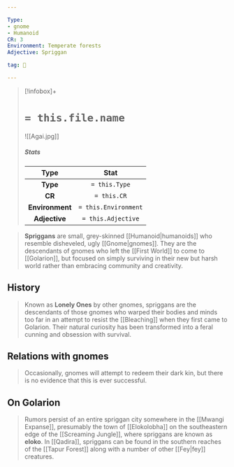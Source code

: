 ```yaml
---

Type:
- gnome
- Humanoid
CR: 3
Environment: Temperate forests
Adjective: Spriggan

tag: 👹

---
```


> [!infobox]+
> #  `= this.file.name`
> ![[Agai.jpg]]
> ##### Stats
> Type | Stat |
> :---:|:---:|
> **Type** | `= this.Type` |
> **CR** | `= this.CR` |
> **Environment** | `= this.Environment` |
> **Adjective** | `= this.Adjective` |



> **Spriggans** are small, grey-skinned [[Humanoid|humanoids]] who resemble disheveled, ugly [[Gnome|gnomes]]. They are the descendants of gnomes who left the [[First World]] to come to [[Golarion]], but focused on simply surviving in their new but harsh world rather than embracing community and creativity.



## History

> Known as **Lonely Ones** by other gnomes, spriggans are the descendants of those gnomes who warped their bodies and minds too far in an attempt to resist the [[Bleaching]] when they first came to Golarion. Their natural curiosity has been transformed into a feral cunning and obsession with survival.


## Relations with gnomes

> Occasionally, gnomes will attempt to redeem their dark kin, but there is no evidence that this is ever successful.


## On Golarion

> Rumors persist of an entire spriggan city somewhere in the [[Mwangi Expanse]], presumably the town of [[Elokolobha]] on the southeastern edge of the [[Screaming Jungle]], where spriggans are known as **eloko**. In [[Qadira]], spriggans can be found in the southern reaches of the [[Tapur Forest]] along with a number of other [[Fey|fey]] creatures.







